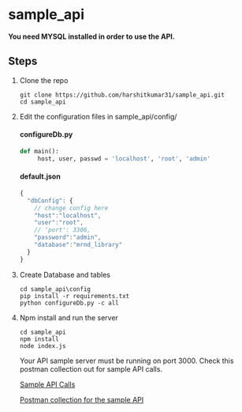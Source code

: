 # sample_api
  
**You need MYSQL installed in order to use the API.**

## Steps
1. Clone the repo
    ```
    git clone https://github.com/harshitkumar31/sample_api.git
    cd sample_api
    ```
  
2. Edit the configuration files in sample_api/config/
  
      #### configureDb.py

      ```python
      def main():
           host, user, passwd = 'localhost', 'root', 'admin'
      ```
       

      #### default.json

      ```javascript
      {
        "dbConfig": {
          // change config here
          "host":"localhost",
          "user":"root",
          // 'port': 3306,
          "password":"admin",
          "database":"mrnd_library"
        }
      }
      ```

3. Create Database and tables
   
   ```
   cd sample_api\config
   pip install -r requirements.txt
   python configureDb.py -c all
   ```

4. Npm install and run the server
    ```
    cd sample_api
    npm install
    node index.js
    
    ```
    Your API sample server must be running on port 3000.
    Check this postman collection out for sample API calls.
    
    [Sample API Calls](https://documenter.getpostman.com/view/2132724/sample_rest/6fR57w5)

    
    [Postman collection for the sample API](https://www.getpostman.com/collections/ea6f9b590265759dd696)
    
 

